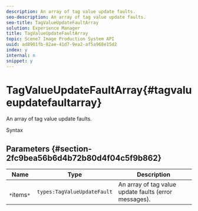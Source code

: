 ```yaml
---
description: An array of tag value update faults.
seo-description: An array of tag value update faults.
seo-title: TagValueUpdateFaultArray
solution: Experience Manager
title: TagValueUpdateFaultArray
topic: Scene7 Image Production System API
uuid: ad8901fb-82ae-41d7-9ea2-af5a968e15d2
index: y
internal: n
snippet: y
---
```


# TagValueUpdateFaultArray{#tagvalueupdatefaultarray}

An array of tag value update faults.

 Syntax 

## Parameters {#section-2fc9bea56b6d4b72b80d4f04c5f9b862}

|  Name  | Type  | Description  |
|---|---|---|
|  ` *`items`*`  | `types:TagValueUpdateFault`  | An array of tag value update faults (error messages).  |

